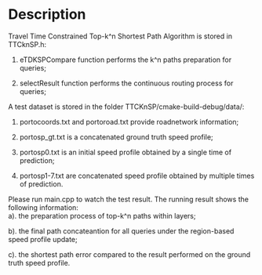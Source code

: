 # Description

Travel Time Constrained Top-k^n Shortest Path Algorithm is stored in TTCknSP.h:
1. eTDKSPCompare function performs the k^n paths preparation for queries;

2. selectResult function performs the continuous routing process for queries;


A test dataset is stored in the folder TTCKnSP/cmake-build-debug/data/:
1. portocoords.txt and portoroad.txt provide roadnetwork information;

2. portosp_gt.txt is a concatenated ground truth speed profile;

3. portosp0.txt is an initial speed profile obtained by a single time of prediction;

4. portosp1-7.txt are concatenated speed profile obtained by multiple times of prediction. 


Please run main.cpp to watch the test result. The running result shows the following information:  
a). the preparation process of top-k^n paths within layers;

b). the final path concateantion for all queries under the region-based speed profile update;

c). the shortest path error compared to the result performed on the ground truth speed profile.
